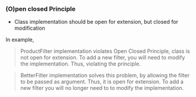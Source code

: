 ### (O)pen closed Principle

* Class implementation should be open for extension, 
but closed for modification

In example,

> ProductFilter implementation violates 
> Open Closed Principle, class is not open for extension.
> To add a new filter, you will need 
> to modify the implementation. 
> Thus, violating the principle.

> BetterFilter implementation solves this problem, 
> by allowing the filter to be passed as argument. 
> Thus, it is open for extension.
> To add a new filter you will no longer need to
> to modify the implementation.